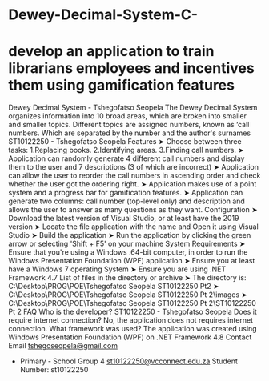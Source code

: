 # Dewey-Decimal-System-C-
develop an application to train librarians employees and incentives them using gamification features
=======================================================================================================
Dewey Decimal System - Tshegofatso Seopela
The Dewey Decimal System organizes information into 10 broad areas, 
which are broken into smaller and smaller topics. Different topics are assigned numbers, known as ‘call numbers. Which are separated by the number and the author's surnames
ST10122250 - Tshegofatso Seopela
Features
➤ Choose between three tasks: 1.Replacing books. 2.Identifying areas. 3.Finding call numbers.
➤ Application can randomly generate 4 different call numbers and display them to the user and 7 descriptions (3 of which are incorrect)
➤ Application can allow the user to reorder the call numbers in ascending order and check whether the user got the ordering right.
➤ Application makes use of a point system and a progress bar for gamification features.
➤ Application can generate two columns: call number (top-level only) and description and allows the user to answer as many questions as they want.
Configuration
➤ Download the latest version of Visual Studio, or at least have the 2019 version
➤ Locate the file application with the name and Open it using Visual Studio
➤ Build the application
➤ Run the application by clicking the green arrow or selecting 'Shift + F5' on your machine
System Requirements
➤ Ensure that you're using a Windows .64-bit computer, in order to run the
Windows Presentation Foundation (WPF) application
➤ Ensure you at least have a Windows 7 operating System
➤ Ensure you are using .NET Framework 4.7
List of files in the directory or archive
➤ The directory is: C:\Desktop\PROG\POE\Tshegofatso Seopela ST10122250 Pt2
➤ C:\Desktop\PROG\POE\Tshegofatso Seopela ST10122250 Pt 2\images
➤ C:\Desktop\PROG\POE\Tshegofatso Seopela ST10122250 Pt 2\ST10122250 Pt 2
FAQ
Who is the developer?
ST10122250 - Tshegofatso Seopela
Does it require internet connection?
No, the application does not requires internet connection.
What framework was used?
The application was created using Windows Presentation Foundation (WPF) on .NET Framework 4.8
Contact
Email
tshegoseopela@gmail.com
- Primary - School
Group 4
st10122250@vcconnect.edu.za
Student Number: st10122250
